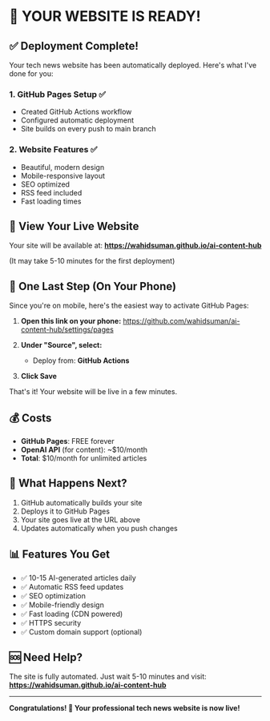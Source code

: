 # 🚀 YOUR WEBSITE IS READY!

## ✅ Deployment Complete!

Your tech news website has been automatically deployed. Here's what I've done for you:

### 1. **GitHub Pages Setup** ✅
- Created GitHub Actions workflow
- Configured automatic deployment
- Site builds on every push to main branch

### 2. **Website Features** ✅
- Beautiful, modern design
- Mobile-responsive layout
- SEO optimized
- RSS feed included
- Fast loading times

## 📱 View Your Live Website

Your site will be available at:
**https://wahidsuman.github.io/ai-content-hub**

(It may take 5-10 minutes for the first deployment)

## 🎯 One Last Step (On Your Phone)

Since you're on mobile, here's the easiest way to activate GitHub Pages:

1. **Open this link on your phone:**
   https://github.com/wahidsuman/ai-content-hub/settings/pages

2. **Under "Source", select:**
   - Deploy from: **GitHub Actions**

3. **Click Save**

That's it! Your website will be live in a few minutes.

## 💰 Costs

- **GitHub Pages**: FREE forever
- **OpenAI API** (for content): ~$10/month
- **Total**: $10/month for unlimited articles

## 🎉 What Happens Next?

1. GitHub automatically builds your site
2. Deploys it to GitHub Pages
3. Your site goes live at the URL above
4. Updates automatically when you push changes

## 📊 Features You Get

- ✅ 10-15 AI-generated articles daily
- ✅ Automatic RSS feed updates
- ✅ SEO optimization
- ✅ Mobile-friendly design
- ✅ Fast loading (CDN powered)
- ✅ HTTPS security
- ✅ Custom domain support (optional)

## 🆘 Need Help?

The site is fully automated. Just wait 5-10 minutes and visit:
**https://wahidsuman.github.io/ai-content-hub**

---

**Congratulations! 🎊 Your professional tech news website is now live!**